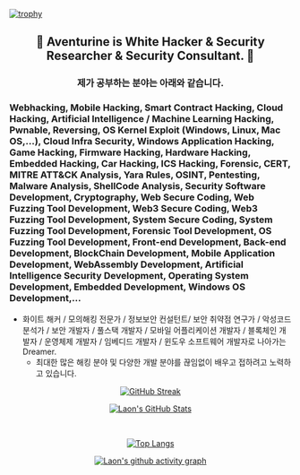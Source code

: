 [![trophy](https://github-profile-trophy.vercel.app/?username=AventurineJun&theme=algolia&column=10)](https://github.com/Luon/)

<div align = "center">
<h2> 💫 Aventurine is White Hacker & Security Researcher & Security Consultant. 💫 </h2>
</div>

<div align = "center">
<h3> 제가 공부하는 분야는 아래와 같습니다. </h3>
</div>

### Webhacking, Mobile Hacking, Smart Contract Hacking, Cloud Hacking, Artificial Intelligence / Machine Learning Hacking, Pwnable, Reversing, OS Kernel Exploit (Windows, Linux, Mac OS,...), Cloud Infra Security, Windows Application Hacking, Game Hacking, Firmware Hacking, Hardware Hacking, Embedded Hacking, Car Hacking, ICS Hacking, Forensic, CERT, MITRE ATT&CK Analysis, Yara Rules, OSINT, Pentesting, Malware Analysis, ShellCode Analysis, Security Software Development, Cryptography, Web Secure Coding, Web Fuzzing Tool Development, Web3 Secure Coding, Web3 Fuzzing Tool Development, System Secure Coding, System Fuzzing Tool Development, Forensic Tool Development, OS Fuzzing Tool Development, Front-end Development, Back-end Development, BlockChain Development, Mobile Application Development, WebAssembly Development, Artificial Intelligence Security Development, Operating System Development, Embedded Development, Windows OS Development,... 
 
- 화이트 해커 / 모의해킹 전문가 / 정보보안 컨설턴트/ 보안 취약점 연구가 / 악성코드 분석가 / 보안 개발자 / 풀스택 개발자 / 모바일 어플리케이션 개발자 / 블록체인 개발자 / 운영체제 개발자 / 임베디드 개발자 / 윈도우 소프트웨어 개발자로 나아가는 Dreamer.
  - 최대한 많은 해킹 분야 및 다양한 개발 분야를 끊임없이 배우고 접하려고 노력하고 있습니다.

<div align = "center">

[![GitHub Streak](https://github-readme-streak-stats.herokuapp.com/?user=AventurineJun&theme=holi-theme)](https://git.io/streak-stats)

[![Laon's GitHub Stats](https://github-readme-stats.vercel.app/api?username=AventurineJun&hide=contribs,prs&show_icons=true&theme=ambient_gradient)](https://github.com/anuraghazra/github-readme-stats)

<br>

[![Top Langs](https://github-readme-stats.vercel.app/api/top-langs/?username=AventurineJun&langs_count=10&hide=contribs,prs&show_icons=true&theme=ambient_gradient)](https://github.com/anuraghazra/github-readme-stats)

[![Laon's github activity graph](https://github-readme-activity-graph.vercel.app/graph?username=AventurineJun&theme=react-dark&border=true)](https://github.com/ashutosh00710/github-readme-activity-graph)

</div>
 
 
